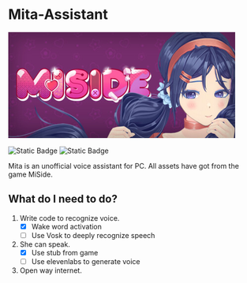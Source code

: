 
# Mita-Assistant
[![Banner](./src/pictures/header.jpg)](https://store.steampowered.com/app/2527500/MiSide/)

![Static Badge](https://img.shields.io/badge/python-3.13.1-blue?style=for-the-badge&logo=python&logoColor=white)
![Static Badge](https://img.shields.io/badge/chatGPT-green?style=for-the-badge&logo=openai&logoColor=white)

Mita is an unofficial voice assistant for PC. All assets have got from
the game MiSide.

## What do I need to do?

1. Write code to recognize voice.
    - [x] Wake word activation
    - [ ] Use Vosk to deeply recognize speech
2. She can speak.
    - [x] Use stub from game
    - [ ] Use elevenlabs to generate voice
3. Open way internet.
